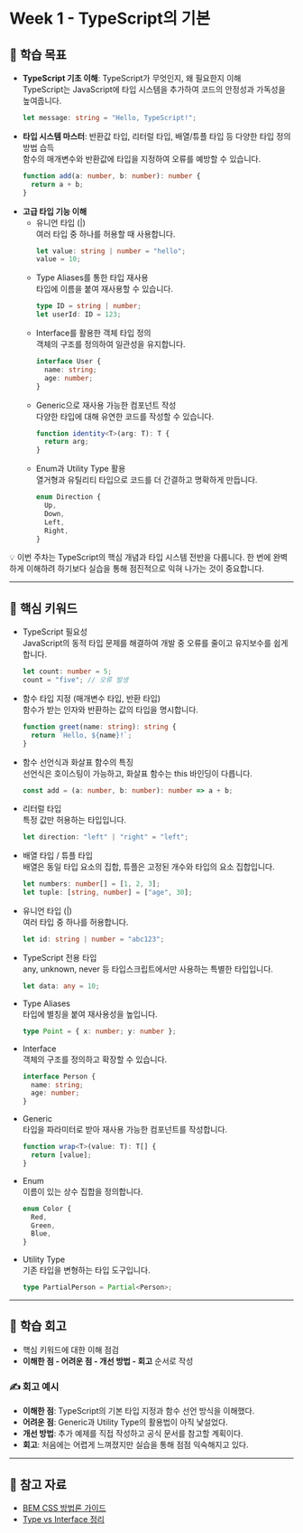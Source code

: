 # Week 1 - TypeScript의 기본

## 📝 학습 목표

- **TypeScript 기초 이해**: TypeScript가 무엇인지, 왜 필요한지 이해  
  TypeScript는 JavaScript에 타입 시스템을 추가하여 코드의 안정성과 가독성을 높여줍니다.
  ```ts
  let message: string = "Hello, TypeScript!";
  ```
- **타입 시스템 마스터**: 반환값 타입, 리터럴 타입, 배열/튜플 타입 등 다양한 타입 정의 방법 습득  
  함수의 매개변수와 반환값에 타입을 지정하여 오류를 예방할 수 있습니다.
  ```ts
  function add(a: number, b: number): number {
    return a + b;
  }
  ```
- **고급 타입 기능 이해**
  - 유니언 타입 (|)  
    여러 타입 중 하나를 허용할 때 사용합니다.
    ```ts
    let value: string | number = "hello";
    value = 10;
    ```
  - Type Aliases를 통한 타입 재사용  
    타입에 이름을 붙여 재사용할 수 있습니다.
    ```ts
    type ID = string | number;
    let userId: ID = 123;
    ```
  - Interface를 활용한 객체 타입 정의  
    객체의 구조를 정의하여 일관성을 유지합니다.
    ```ts
    interface User {
      name: string;
      age: number;
    }
    ```
  - Generic으로 재사용 가능한 컴포넌트 작성  
    다양한 타입에 대해 유연한 코드를 작성할 수 있습니다.
    ```ts
    function identity<T>(arg: T): T {
      return arg;
    }
    ```
  - Enum과 Utility Type 활용  
    열거형과 유틸리티 타입으로 코드를 더 간결하고 명확하게 만듭니다.
    ```ts
    enum Direction {
      Up,
      Down,
      Left,
      Right,
    }
    ```

💡 이번 주차는 TypeScript의 핵심 개념과 타입 시스템 전반을 다룹니다. 한 번에 완벽하게 이해하려 하기보다 실습을 통해 점진적으로 익혀 나가는 것이 중요합니다.

---

## 🎯 핵심 키워드

- TypeScript 필요성  
  JavaScript의 동적 타입 문제를 해결하여 개발 중 오류를 줄이고 유지보수를 쉽게 합니다.
  ```ts
  let count: number = 5;
  count = "five"; // 오류 발생
  ```
- 함수 타입 지정 (매개변수 타입, 반환 타입)  
  함수가 받는 인자와 반환하는 값의 타입을 명시합니다.
  ```ts
  function greet(name: string): string {
    return `Hello, ${name}!`;
  }
  ```
- 함수 선언식과 화살표 함수의 특징  
  선언식은 호이스팅이 가능하고, 화살표 함수는 this 바인딩이 다릅니다.
  ```ts
  const add = (a: number, b: number): number => a + b;
  ```
- 리터럴 타입  
  특정 값만 허용하는 타입입니다.
  ```ts
  let direction: "left" | "right" = "left";
  ```
- 배열 타입 / 튜플 타입  
  배열은 동일 타입 요소의 집합, 튜플은 고정된 개수와 타입의 요소 집합입니다.
  ```ts
  let numbers: number[] = [1, 2, 3];
  let tuple: [string, number] = ["age", 30];
  ```
- 유니언 타입 (|)  
  여러 타입 중 하나를 허용합니다.
  ```ts
  let id: string | number = "abc123";
  ```
- TypeScript 전용 타입  
  any, unknown, never 등 타입스크립트에서만 사용하는 특별한 타입입니다.
  ```ts
  let data: any = 10;
  ```
- Type Aliases  
  타입에 별칭을 붙여 재사용성을 높입니다.
  ```ts
  type Point = { x: number; y: number };
  ```
- Interface  
  객체의 구조를 정의하고 확장할 수 있습니다.
  ```ts
  interface Person {
    name: string;
    age: number;
  }
  ```
- Generic  
  타입을 파라미터로 받아 재사용 가능한 컴포넌트를 작성합니다.
  ```ts
  function wrap<T>(value: T): T[] {
    return [value];
  }
  ```
- Enum  
  이름이 있는 상수 집합을 정의합니다.
  ```ts
  enum Color {
    Red,
    Green,
    Blue,
  }
  ```
- Utility Type  
  기존 타입을 변형하는 타입 도구입니다.
  ```ts
  type PartialPerson = Partial<Person>;
  ```

---

## 🍠 학습 회고

- 핵심 키워드에 대한 이해 점검
- **이해한 점 - 어려운 점 - 개선 방법 - 회고** 순서로 작성

### ✍️ 회고 예시

- **이해한 점**: TypeScript의 기본 타입 지정과 함수 선언 방식을 이해했다.
- **어려운 점**: Generic과 Utility Type의 활용법이 아직 낯설었다.
- **개선 방법**: 추가 예제를 직접 작성하고 공식 문서를 참고할 계획이다.
- **회고**: 처음에는 어렵게 느껴졌지만 실습을 통해 점점 익숙해지고 있다.

---

## 🤔 참고 자료

- [BEM CSS 방법론 가이드](https://www.yolog.co.kr/post/css-bem-methodology)
- [Type vs Interface 정리](https://www.yolog.co.kr/post/ts-interface-type)
